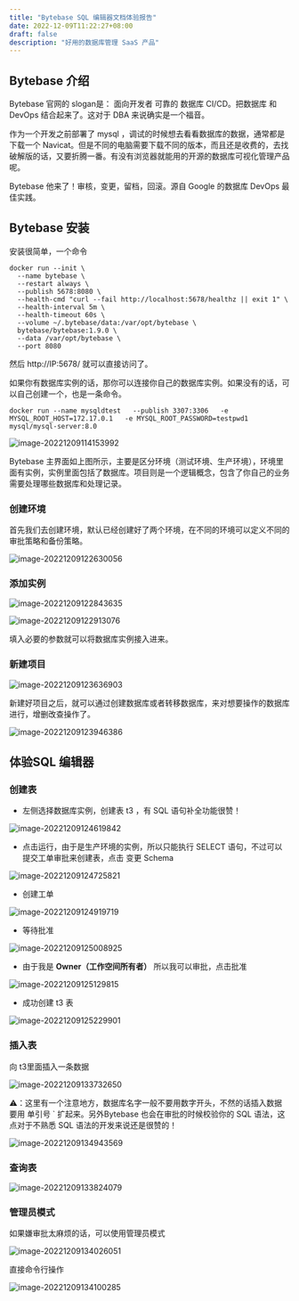 ```yaml
---
title: "Bytebase SQL 编辑器文档体验报告"
date: 2022-12-09T11:22:27+08:00
draft: false
description: "好用的数据库管理 SaaS 产品"
---
```


<!--more-->



## Bytebase 介绍

Bytebase 官网的 slogan是： 面向开发者 可靠的 数据库 CI/CD。把数据库 和 DevOps 结合起来了。这对于 DBA 来说确实是一个福音。

作为一个开发之前部署了 mysql ，调试的时候想去看看数据库的数据，通常都是下载一个 Navicat。但是不同的电脑需要下载不同的版本，而且还是收费的，去找破解版的话，又要折腾一番。有没有浏览器就能用的开源的数据库可视化管理产品呢。

Bytebase 他来了！审核，变更，留档，回滚。源自 Google 的数据库 DevOps 最佳实践。



## Bytebase 安装

安装很简单，一个命令

~~~~shell
docker run --init \
  --name bytebase \
  --restart always \
  --publish 5678:8080 \
  --health-cmd "curl --fail http://localhost:5678/healthz || exit 1" \
  --health-interval 5m \
  --health-timeout 60s \
  --volume ~/.bytebase/data:/var/opt/bytebase \
  bytebase/bytebase:1.9.0 \
  --data /var/opt/bytebase \
  --port 8080
~~~~

然后 http://IP:5678/ 就可以直接访问了。



如果你有数据库实例的话，那你可以连接你自己的数据库实例。如果没有的话，可以自己创建一个，也是一条命令。

~~~shell
docker run --name mysqldtest   --publish 3307:3306   -e MYSQL_ROOT_HOST=172.17.0.1   -e MYSQL_ROOT_PASSWORD=testpwd1   mysql/mysql-server:8.0
~~~

![image-20221209114153992](../img/image-20221209114153992.png)

Bytebase 主界面如上图所示，主要是区分环境（测试环境、生产环境），环境里面有实例，实例里面包括了数据库。项目则是一个逻辑概念，包含了你自己的业务需要处理哪些数据库和处理记录。

### 创建环境

首先我们去创建环境，默认已经创建好了两个环境，在不同的环境可以定义不同的审批策略和备份策略。

![image-20221209122630056](../img/image-20221209122630056.png)



### 添加实例

![image-20221209122843635](../img/image-20221209122843635.png)



![image-20221209122913076](../img/image-20221209122913076.png)

填入必要的参数就可以将数据库实例接入进来。



### 新建项目

![image-20221209123636903](../img/image-20221209123636903.png)

新建好项目之后，就可以通过创建数据库或者转移数据库，来对想要操作的数据库进行，增删改查操作了。

![image-20221209123946386](../img/image-20221209123946386.png)

## 体验SQL 编辑器

### 创建表

* 左侧选择数据库实例，创建表 t3 ，有 SQL 语句补全功能很赞！

![image-20221209124619842](../img/image-20221209124619842.png)

* 点击运行，由于是生产环境的实例，所以只能执行 SELECT 语句，不过可以提交工单审批来创建表，点击 变更 Schema

![image-20221209124725821](../img/image-20221209124725821.png)



* 创建工单

![image-20221209124919719](../img/image-20221209124919719.png)

* 等待批准

![image-20221209125008925](../img/image-20221209125008925.png)



* 由于我是 **Owner（工作空间所有者）** 所以我可以审批，点击批准

![image-20221209125129815](../img/image-20221209125129815.png)

* 成功创建 t3 表

![image-20221209125229901](../img/image-20221209125229901.png)

### 插入表

向 t3里面插入一条数据

![image-20221209133732650](../img/image-20221209133732650.png)



⚠️：这里有一个注意地方，数据库名字一般不要用数字开头，不然的话插入数据要用 单引号 ` 扩起来。另外Bytebase 也会在审批的时候校验你的 SQL 语法，这点对于不熟悉 SQL 语法的开发来说还是很赞的！

![image-20221209134943569](../img/image-20221209134943569.png)

### 查询表

![image-20221209133824079](../img/image-20221209133824079.png)

### 管理员模式

如果嫌审批太麻烦的话，可以使用管理员模式

![image-20221209134026051](../img/image-20221209134026051.png)

直接命令行操作

![image-20221209134100285](../img/image-20221209134100285.png)
